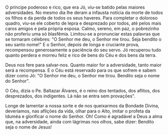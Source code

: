 O príncipe poderoso e rico, que era Jó, viu-se batido pelas maiores adversidades. No mesmo dia lhe deram a infausta notícia da morte de todos os filhos e da perda de todos os seus haveres. Para completar o doloroso quadro, viu-se ele coberto de lepra e desprezado por todos, até pelos mais caros amigos e pela própria esposa. Calmo, sereno, em paz, o pobrezinho não proferiu uma só blasfêmia. Limitou-se a pronunciar estas palavras que se tornaram célebres: "O Senhor me deu, o Senhor me tirou. Seja bendito o seu santo nome!" E o Senhor, depois de longa e cruciante prova, recompensou generosamente a paciência do seu servo. Jó recuperou tudo quanto perdera e morreu feliz e rico de bens do Céu e dos bens da terra.

Deus nos fere para salvar-nos. Quanto maior for a adversidade, tanto maior será a recompensa. E o Céu está reservado para os que sofrem e sabem dizer como Jó: "O Senhor me deu, o Senhor me tirou. Bendito seja o nome do Senhor".

O Céu, dizia o Pe. Baltazar Álvares, é o reino dos tentados, dos aflitos, dos desprezados, dos indigentes. Lá não se entra sem provações".

Longe de lamentar a nossa sorte e de nos queixarmos da Bondade Divina, deveríamos, nas aflições da vida, olhar para o Alto, imitar o profeta da Iduméa e glorificar o nome do Senhor. Oh! Como é agradável a Deus a alma que, na adversidade, ainda com lágrimas nos olhos, sabe dizer: Bendito seja o nome de Jesus!